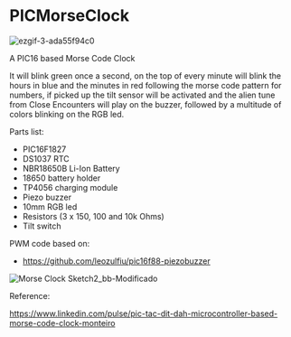 # PICMorseClock

![ezgif-3-ada55f94c0](https://user-images.githubusercontent.com/38574378/221368142-74aa8a26-9c00-403d-9cce-baf0d1a795c5.gif)

A PIC16 based Morse Code Clock

It will blink green once a second, on the top of every minute will blink the hours in blue and the minutes in red following the morse code pattern for numbers, if picked up the tilt sensor will be activated and the alien tune from Close Encounters will play on the buzzer, followed by a multitude of colors blinking on the RGB led.

Parts list:

- PIC16F1827
- DS1037 RTC
- NBR18650B Li-Ion Battery
- 18650 battery holder
- TP4056 charging module
- Piezo buzzer
- 10mm RGB led
- Resistors (3 x 150, 100 and 10k Ohms)
- Tilt switch

PWM code based on:

- https://github.com/leozulfiu/pic16f88-piezobuzzer

![Morse Clock Sketch2_bb-Modificado](https://user-images.githubusercontent.com/38574378/221368391-db06acdf-d253-488d-a0c6-89eb9fa72cd5.png)

Reference:

https://www.linkedin.com/pulse/pic-tac-dit-dah-microcontroller-based-morse-code-clock-monteiro
